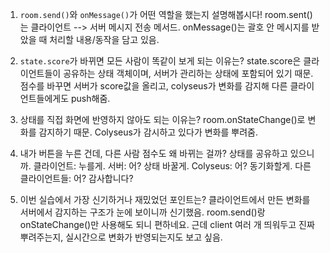 1. `room.send()`와 `onMessage()`가 어떤 역할을 했는지 설명해봅시다!
room.sent()는 클라이언트 --> 서버 메시지 전송 메서드.
onMessage()는 괄호 안 메시지를 받았을 때 처리할 내용/동작을 담고 있음.

2. `state.score`가 바뀌면 모든 사람이 똑같이 보게 되는 이유는?
state.score은 클라이언트들이 공유하는 상태 객체이며, 서버가 관리하는 상태에 포함되어 있기 때문.
점수를 바꾸면 서버가 score값을 올리고, colyseus가 변화를 감지해 다른 클라이언트들에게도 push해줌.

3. 상태를 직접 화면에 반영하지 않아도 되는 이유는?
room.onStateChange()로 변화를 감지하기 때문.
Colyseus가 감시하고 있다가 변화를 뿌려줌.

4. 내가 버튼을 누른 건데, 다른 사람 점수도 왜 바뀌는 걸까?
상태를 공유하고 있으니까.
클라이언트: 누를게.
서버: 어? 상태 바꿀게.
Colyseus: 어? 동기화할게.
다른 클라이언트들: 어? 감사합니다?

5. 이번 실습에서 가장 신기하거나 재밌었던 포인트는?
클라이언트에서 만든 변화를 서버에서 감지하는 구조가 눈에 보이니까 신기했음.
room.send()랑 onStateChange()만 사용해도 되니 편하네요.
근데 client 여러 개 띄워두고 진짜 뿌려주는지, 실시간으로 변화가 반영되는지도 보고 싶음.